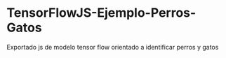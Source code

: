 # TensorFlowJS-Ejemplo-Perros-Gatos
Exportado js de modelo tensor flow orientado a identificar perros y gatos
